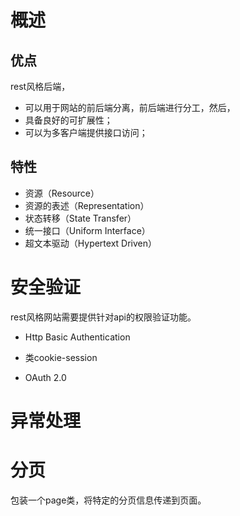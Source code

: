 # 概述
## 优点
rest风格后端，
- 可以用于网站的前后端分离，前后端进行分工，然后，
- 具备良好的可扩展性；
- 可以为多客户端提供接口访问；

## 特性
- 资源（Resource）
- 资源的表述（Representation）
- 状态转移（State Transfer）
- 统一接口（Uniform Interface）
- 超文本驱动（Hypertext Driven）

# 安全验证
rest风格网站需要提供针对api的权限验证功能。

- Http Basic Authentication

- 类cookie-session

- OAuth 2.0

# 异常处理


# 分页
包装一个page类，将特定的分页信息传递到页面。

